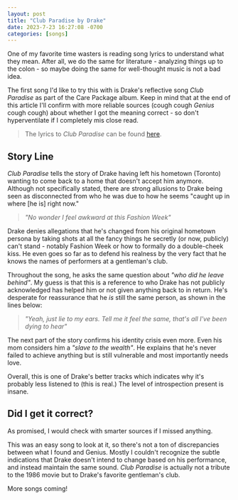```yaml
---
layout: post
title: "Club Paradise by Drake"
date: 2023-7-23 16:27:08 -0700
categories: [songs]
---
```


One of my favorite time wasters is reading song lyrics to understand what they mean. After all, we do the same for literature - analyzing things up to the colon - so maybe doing the same for well-thought music is not a bad idea.

The first song I'd like to try this with is Drake's reflective song _Club Paradise_ as part of the Care Package album. Keep in mind that at the end of this article I'll confirm with more reliable sources (cough cough _Genius_ cough cough) about whether I got the meaning correct - so don't hyperventilate if I completely mis close read.

> The lyrics to _Club Paradise_ can be found [here](https://www.azlyrics.com/lyrics/drake/clubparadise.html).

## Story Line

_Club Paradise_ tells the story of Drake having left his hometown (Toronto) wanting to come back to a home that doesn't accept him anymore. Although not specifically stated, there are strong allusions to Drake being seen as disconnected from who he was due to how he seems "caught up in where [he is] right now."

> _"No wonder I feel awkward at this Fashion Week"_

Drake denies allegations that he's changed from his original hometown persona by taking shots at all the fancy things he secretly (or now, publicly) can't stand - notably Fashion Week or how to formally do a double-cheek kiss. He even goes so far as to defend his realness by the very fact that he knows the names of performers at a gentleman's club.

Throughout the song, he asks the same question about _"who did he leave behind"_. My guess is that this is a reference to who Drake has not publicly acknowledged has helped him or not given anything back to in return. He's desperate for reassurance that he _is_ still the same person, as shown in the lines below:

> _"Yeah, just lie to my ears. Tell me it feel the same, that's all I've been dying to hear"_

The next part of the story confirms his identity crisis even more. Even his mom considers him a _"slave to the wealth"_. He explains that he's never failed to achieve anything but is still vulnerable and most importantly needs love.

Overall, this is one of Drake's better tracks which indicates why it's probably less listened to (this is real.) The level of introspection present is insane.

## Did I get it correct?

As promised, I would check with smarter sources if I missed anything.

This was an easy song to look at it, so there's not a ton of discrepancies between what I found and Genius. Mostly I couldn't recognize the subtle indications that Drake doesn't intend to change based on his performance, and instead maintain the same sound. _Club Paradise_ is actually not a tribute to the 1986 movie but to Drake's favorite gentleman's club.

More songs coming!
